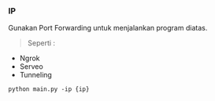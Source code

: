 ### IP
Gunakan Port Forwarding untuk menjalankan program diatas.
> Seperti :
- Ngrok
- Serveo
- Tunneling

`python main.py -ip {ip}`
